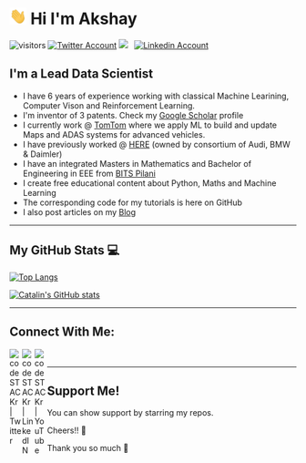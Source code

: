 # [<img src="https://raw.githubusercontent.com/ABSphreak/ABSphreak/master/gifs/Hi.gif" width="30px">][website] Hi I'm Akshay
![visitors](https://visitor-badge.glitch.me/badge?page_id=.)
<a href="https://twitter.com/akshay_pachaar"><img src="https://cdn.worldvectorlogo.com/logos/twitter-6.svg" title="Twitter" alt="Twitter Account" width="40"/></a> 
[<img height="30" src = "https://img.shields.io/badge/MLSpring-my%20blog-brightgreen">][website] 
&ensp;<a href="https://www.linkedin.com/in/akshay-pachaar/"><img src="https://cdn.worldvectorlogo.com/logos/linkedin-icon-2.svg" title="Linkedin" alt="Linkedin Account" width="30"/></a>

## I'm a Lead Data Scientist

- I have 6 years of experience working with classical Machine Learining, Computer Vison and Reinforcement Learning.
- I'm inventor of 3 patents. Check my [Google Scholar][gscholar] profile
- I currently work @ [TomTom][tomtom] where we apply ML to build and update Maps and ADAS systems for advanced vehicles.
- I have previously worked @ [HERE][here] (owned by consortium of Audi, BMW & Daimler)
- I have an integrated Masters in Mathematics and Bachelor of Engineering in EEE from [BITS Pilani][college]
- I create free educational content about Python, Maths and Machine Learning
- The corresponding code for my tutorials is here on GitHub
- I also post articles on my [Blog][website]

---

## My GitHub Stats 💻

[![Top Langs](https://github-readme-stats.vercel.app/api/top-langs/?username=patchy631&hide=java,html,css&theme=dracula)](https://github.com/anuraghazra/github-readme-stats)

[![Catalin's GitHub stats](https://github-readme-stats.vercel.app/api?username=patchy631&theme=dracula)](https://github.com/anuraghazra/github-readme-stats)


[twitter]: https://twitter.com/akshay_pachaar
[youtube]: https://www.youtube.com/channel/UCBdqxdnaItpG4RzV0o0w6kg
[website]: https://mlspring.beehiiv.com/
[linkedin]: https://www.linkedin.com/in/akshay-pachaar/
[gscholar]: https://t.co/bXt52nTE08
[college]: https://www.bits-pilani.ac.in/
[tomtom]: https://www.tomtom.com/en_in/
[here]: https://www.here.com/
---

## Connect With Me:

[<img align="left" alt="codeSTACKr | Twitter" width="22px" src="https://cdn.jsdelivr.net/npm/simple-icons@v3/icons/twitter.svg" />][twitter]
[<img align="left" alt="codeSTACKr | LinkedIN" width="22px" src="https://cdn.jsdelivr.net/npm/simple-icons@v3/icons/linkedin.svg" />][linkedin]
[<img align="left" alt="codeSTACKr | YouTube" width="22px" src="https://cdn.jsdelivr.net/npm/simple-icons@v3/icons/youtube.svg" />][youtube]

<br />

---
## Support Me!
You can show support by starring my repos.

Cheers!! 🍻 

Thank you so much 🙏
